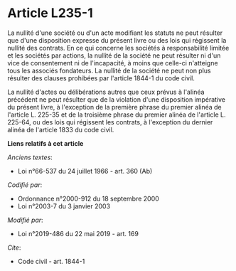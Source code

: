 # Article L235-1

La nullité d'une société ou d'un acte modifiant les statuts ne peut résulter que d'une disposition expresse du présent livre
ou des lois qui régissent la nullité des contrats. En ce qui concerne les sociétés à responsabilité limitée et les sociétés
par actions, la nullité de la société ne peut résulter ni d'un vice de consentement ni de l'incapacité, à moins que celle-ci
n'atteigne tous les associés fondateurs. La nullité de la société ne peut non plus résulter des clauses prohibées par
l'article 1844-1 du code civil.

La nullité d'actes ou délibérations autres que ceux prévus à l'alinéa précédent ne peut résulter que de la violation d'une
disposition impérative du présent livre, à l'exception de la première phrase du premier alinéa de l'article L. 225-35 et de
la troisième phrase du premier alinéa de l'article L. 225-64, ou des lois qui régissent les contrats, à l'exception du
dernier alinéa de l'article 1833 du code civil.

**Liens relatifs à cet article**

_Anciens textes_:

  - Loi n°66-537 du 24 juillet 1966 - art. 360 (Ab)

_Codifié par_:

  - Ordonnance n°2000-912 du 18 septembre 2000
  - Loi n°2003-7 du 3 janvier 2003

_Modifié par_:

  - Loi n°2019-486 du 22 mai 2019 - art. 169

_Cite_:

  - Code civil - art. 1844-1
